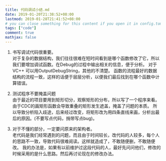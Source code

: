 ```yaml
---
title: 代码调试小结.md
date: 2019-01-20T21:38:52+08:00
lastmod: 2019-01-28T21:41:52+08:00
# you can close something for this content if you open it in config.toml.
tags: ["code"]
comment: true
mathjax: false
---
```


1. 书写调试代码很重要。                      
对于复杂的数据结构，我们往往很难在短时间看到是哪个函数修改了它，所以我们要增加调试函数。在Debug的过程中输出相关的信息，便于分析。
对于VC++ 可以用OutputDebugString，其他的不清楚。
函数的流程最好的数据结构的流程一致，这样的话便于层层分析，以便我们最后找到在哪个函数中计算错误。

2. 测试程序不要掩盖问题                 
由于最近的项目要用到矩形切分，观察矩形的分布，所以写了一个程序来看。由于CDC的画矩形函数会导致重叠的矩形发生遮盖，掩盖了问题的本质。
所以导致分析陷入歧途，后来经过改变，将矩形改为用四条直线来画，分析出最后的原因。(不要写点代码，捎带写点bug)。
3. 对于不懂的部分，一定要问原来的架构者。                   
老代码是我们经常遇到的问题，而且由于时间较长，改代码的人较多，每个人的思路不一致，导致代码很难阅读。这样就造成了，不敢随便删，不敢随便改。
我的办法是，如果有以前维护过这段代码的人，最好先问问他们，修改的时候采用的是什么思路。然后再讨论现在的修改办法。